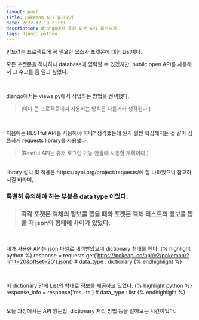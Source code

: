 ```yaml
---
layout: post
title: Pokemon API 불러오기
date: 2022-12-13 21:30
description: django에서 특정 외부 API 불러오기
tags: django python
---
```


만드려는 프로젝트에 꼭 필요한 요소가
포켓몬에 대한 List이다.

모든 포켓몬을 하나하나 database에 입력할 수 있겠지만,
public open API를 사용해서 그 수고를 좀 덜고 싶었다.

<br>

django에서는 views.py에서 작업하는 방법을 선택했다.
> (아마 큰 프로젝트에서 사용하는 방식은 다를거라 생각된다.)

<br>

처음에는 RESTful API를 사용해야 하나? 생각했는데 뭔가 훨씬 복잡해지는 것 같아 심플하게 requests library를 사용했다.
> (Restful API는 유저 로그인 기능 만들때 사용할 계획이다.)

<br>
library 설치 및 적용은 https://pypi.org/project/requests/에 잘 나와있으니 참고하시길 바라며,

<br>

### 특별히 유의해야 하는 부분은 data type 이었다.
> ### 각각 포켓몬 객체의 정보를 뽑을 때와 포켓몬 객체 리스트의 정보를 뽑을 때 json의 형태에 차이가 있었다.

<br>

내가 사용한 API는 json 파일로 내려받았으며 dictionary 형태를 띈다.
{% highlight python %}
response = requests.get('https://pokeapi.co/api/v2/pokemon/?limit=20&offset=20').json() # data_type : dictionary
{% endhighlight %}

<br>

이 dictionary 안에 List의 형태로 정보를 제공하고 있었다.
{% highlight python %}
response_info = response['results'] # data_type : list
{% endhighlight %}


<br>
오늘 과정에서는 API 읽는법, dictionary 처리 방법 등을 알아보는 시간이었다.